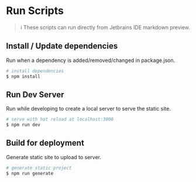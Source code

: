 # Run Scripts
> :information_source: These scripts can run directly from Jetbrains IDE markdown preview.

## Install / Update dependencies
Run when a dependency is added/removed/changed in package.json.
```bash
# install dependencies
$ npm install
```

## Run Dev Server
Run while developing to create a local server to serve the static site.
```bash
# serve with hot reload at localhost:3000
$ npm run dev
```

## Build for deployment
Generate static site to upload to server.
```bash
# generate static project
$ npm run generate
```
